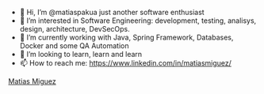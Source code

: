- 👋 Hi, I’m @matiaspakua just another software enthusiast
- 👀 I’m interested in Software Engineering: development, testing, analisys, design, architecture, DevSecOps.
- 🌱 I’m currently working with Java, Spring Framework, Databases, Docker and some QA Automation
- 💞️ I’m looking to learn, learn and learn
- 📫 How to reach me: https://www.linkedin.com/in/matiasmiguez/


<script src="https://platform.linkedin.com/badges/js/profile.js" async defer type="text/javascript"></script>

<div class="badge-base LI-profile-badge" data-locale="en_US" data-size="medium" data-theme="light" data-type="HORIZONTAL" data-vanity="matiasmiguez" data-version="v1"><a class="badge-base__link LI-simple-link" href="https://ar.linkedin.com/in/matiasmiguez/en?trk=profile-badge">Matias Miguez</a></div>
              
<!---
matiaspakua/matiaspakua is a ✨ special ✨ repository because its `README.md` (this file) appears on your GitHub profile.
You can click the Preview link to take a look at your changes.
--->

